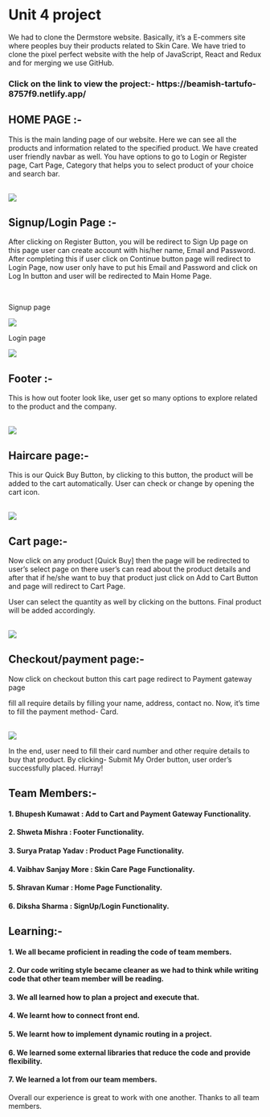 # Unit 4 project
<p>We had to clone the Dermstore website. Basically, it’s a E-commers site where peoples buy their products related to Skin Care. We have tried to clone the pixel perfect website with the help of JavaScript, React and Redux and for merging we use GitHub.</p>
<h3>Click on the link to view the project:- https://beamish-tartufo-8757f9.netlify.app/ </h3>

## HOME PAGE :- 
<p>This is the main landing page of our website. Here we can see all the products and information related to the specified product. We have created user friendly navbar as well. You have options to go to Login or Register page, Cart Page, Category that helps you to select product of your choice and search bar.</p>
<br>

<img src="https://miro.medium.com/max/3840/1*IlvbBH7ybSjZnd3vVMcImA.png" />

## Signup/Login Page :- 
<p>After clicking on Register Button, you will be redirect to Sign Up page on this page user can create account with his/her name, Email and Password. After completing this if user click on Continue button page will redirect to Login Page, now user only have to put his Email and Password and click on Log In button and user will be redirected to Main Home Page.</p>
<br>

<p>Signup page</p>
<img src="https://miro.medium.com/max/3840/1*LWcTjcQJxDYIs4GZlxZ37w.png" />
<br>
<p>Login page</p>
<img src="https://miro.medium.com/max/3840/1*rxOxsHpNXAmpvNN_IVWRJQ.png" />

## Footer :-
<p>This is how out footer look like, user get so many options to explore related to the product and the company.</p>
<br>

<img src="https://miro.medium.com/max/1400/1*BtLRUpLk1a74dia2nKCaEA.png" />

## Haircare page:-
<p>This is our Quick Buy Button, by clicking to this button, the product will be added to the cart automatically. User can check or change by opening the cart icon.</p>
<br>

<img src="https://miro.medium.com/max/1400/1*YhSjMK-sMLQEWZ1c-7e9hg.jpeg" />

## Cart page:-
<p>Now click on any product [Quick Buy] then the page will be redirected to user’s select page on there user’s can read about the product details and after that if he/she want to buy that product just click on Add to Cart Button and page will redirect to Cart Page.</p>
<p>User can select the quantity as well by clicking on the buttons. Final product will be added accordingly.</p>
<br>

<img src="https://miro.medium.com/max/1400/1*R04qHA6Bm0JPeafCgdY39Q.jpeg" />
<br>

## Checkout/payment page:-

<p>Now click on checkout button this cart page redirect to Payment gateway page</p>
<p>fill all require details by filling your name, address, contact no. Now, it’s time to fill the payment method- Card.</p>
<br>
<img src="https://miro.medium.com/max/1400/1*LzJyKu15x9mYoG0rCn23fg.jpeg" />
<br>
<p>In the end, user need to fill their card number and other require details to buy that product. By clicking- Submit My Order button, user order’s successfully placed. Hurray!</p>

## Team Members:-

<h4>1. Bhupesh Kumawat : Add to Cart and Payment Gateway Functionality.</h4>
<h4>2. Shweta Mishra : Footer Functionality.</h4>
<h4>3. Surya Pratap Yadav : Product Page Functionality.</h4>
<h4>4. Vaibhav Sanjay More : Skin Care Page Functionality.</h4>
<h4>5. Shravan Kumar : Home Page Functionality.</h4>
<h4>6. Diksha Sharma : SignUp/Login Functionality.</h4>

## Learning:-

<h4>1. We all became proficient in reading the code of team members.</h4>
<h4>2. Our code writing style became cleaner as we had to think while writing code that other team member will be reading.</h4>
<h4>3. We all learned how to plan a project and execute that.</h4>
<h4>4. We learnt how to connect front end.</h4>
<h4>5. We learnt how to implement dynamic routing in a project.</h4>
<h4>6. We learned some external libraries that reduce the code and provide flexibility.</h4>
<h4>7. We learned a lot from our team members.</h4>

<p>Overall our experience is great to work with one another. Thanks to all team members.</p>
